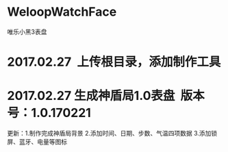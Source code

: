 # WeloopWatchFace
唯乐小黑3表盘

# 2017.02.27  上传根目录，添加制作工具

# 2017.02.27  生成神盾局1.0表盘  版本号：1.0.170221
更新：1.制作完成神盾局背景
      2.添加时间、日期、步数、气温四项数据
	  3.添加锁屏、蓝牙、电量等图标
